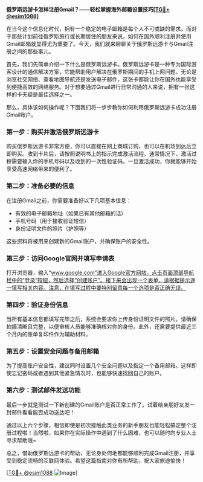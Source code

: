 **俄罗斯远游卡怎样注册Gmail？——轻松掌握海外邮箱设置技巧[[TG💪+ @esim1088](https://t.me/s/esim1088)]**

在当今这个信息化时代，拥有一个稳定的电子邮箱是每个人不可或缺的需求。而对于那些计划前往俄罗斯旅行或长期居住的朋友来说，如何在国外顺利注册并使用Gmail邮箱就显得尤为重要了。今天，我们就来聊聊关于俄罗斯远游卡与Gmail注册之间的那些事儿。

首先，我们先简单介绍一下什么是俄罗斯远游卡。俄罗斯远游卡是一种专为国际游客设计的通信解决方案，它能帮助用户解决在俄罗斯期间的手机上网问题。无论是浏览社交网络、查看地图导航还是发送电子邮件，这张卡都能让你在国外也能享受到便捷高效的网络服务。对于想要通过Gmail进行日常沟通的人来说，拥有一张这样的卡无疑是最佳选择之一。

那么，具体该如何操作呢？下面我们将一步步教你如何利用俄罗斯远游卡成功注册Gmail账户。

### 第一步：购买并激活俄罗斯远游卡

购买俄罗斯远游卡非常方便，你可以直接在网上商城订购，也可以在机场到达后立即购买。收到卡片后，请按照说明书上的指示完成激活流程。通常情况下，激活过程需要输入你的手机号码以及收到的一次性验证码。一旦激活成功，你就能够开始享受高速网络带来的便利了。

### 第二步：准备必要的信息

在注册Gmail之前，你需要准备好以下几项基本信息：
- 有效的电子邮箱地址（如果已有其他邮箱的话）
- 手机号码（用于接收验证短信）
- 身份证明文件的照片（护照等）

这些资料将被用来创建新的Gmail账户，并确保账户的安全性。

### 第三步：访问Google官网并填写申请表

打开浏览器，输入“www.google.com”进入Google官方网站。点击页面顶部导航栏中的“登录”按钮，然后选择“创建账户”。接下来会出现一个表单，请根据提示逐一填写相关内容。注意，在填写过程中要特别留意每一个选项是否正确无误。

### 第四步：验证身份信息

当所有基本信息都填写完毕之后，系统会要求你上传身份证明文件的照片。请确保拍摄清晰且完整，以便审核人员能够准确核对你的身份。此外，还需要提供最近三个月内的账单复印件作为辅助材料。

### 第五步：设置安全问题与备用邮箱

为了提高账户安全性，建议同时设置几个安全问题以及指定一个备用邮箱。这样即使忘记密码或者遇到其他紧急情况时，也能够快速找回自己的账户。

### 第六步：测试邮件发送功能

最后一步就是测试一下新创建的Gmail账户是否正常工作了。试着给亲朋好友发一封邮件看看能否成功送达吧！

通过以上六个步骤，相信即使是初次接触此类业务的新手朋友也能轻松搞定整个注册过程啦！当然啦，如果你在实际操作中遇到了什么困难，也可以随时向专业人士寻求帮助哦~

总之，借助俄罗斯远游卡的帮助，无论身处何地都能够顺利完成Gmail注册，并享受到稳定流畅的互联网体验。希望这篇指南对你有所帮助，祝大家旅途愉快！

[[TG💪+ @esim1088](https://t.me/s/esim1088) ![Image](https://i.postimg.cc/4NQfJmqS/Snipaste-2025-05-13-00-14-12.png)]